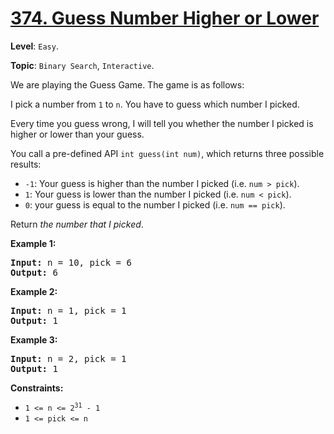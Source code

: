 # [374. Guess Number Higher or Lower](https://leetcode.com/problems/guess-number-higher-or-lower/)

**Level**: `Easy`.

**Topic**: `Binary Search`, `Interactive`.

We are playing the Guess Game. The game is as follows:

I pick a number from <code>1</code> to <code>n</code>. You have to guess which number I picked.

Every time you guess wrong, I will tell you whether the number I picked is higher or lower than your guess.

You call a pre-defined API <code>int guess(int num)</code>, which returns three possible results:

<ul>
 <li><code>-1</code>: Your guess is higher than the number I picked (i.e. <code>num &gt; pick</code>).</li>
 <li><code>1</code>: Your guess is lower than the number I picked (i.e. <code>num &lt; pick</code>).</li>
 <li><code>0</code>: your guess is equal to the number I picked (i.e. <code>num == pick</code>).</li>
</ul>

Return <em>the number that I picked</em>.

<strong>Example 1:</strong>

<pre><strong>Input:</strong> n = 10, pick = 6
<strong>Output:</strong> 6
</pre>

<strong>Example 2:</strong>

<pre><strong>Input:</strong> n = 1, pick = 1
<strong>Output:</strong> 1
</pre>

<strong>Example 3:</strong>

<pre><strong>Input:</strong> n = 2, pick = 1
<strong>Output:</strong> 1
</pre>

<strong>Constraints:</strong>

<ul>
 <li><code>1 &lt;= n &lt;= 2<sup>31</sup> - 1</code></li>
 <li><code>1 &lt;= pick &lt;= n</code></li>
</ul>
